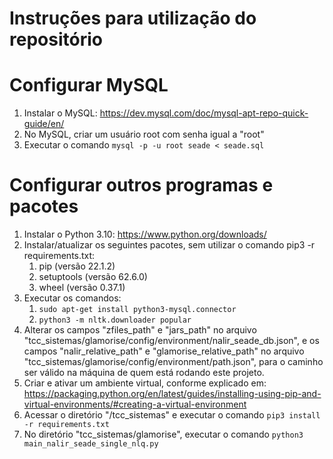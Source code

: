 # Instruções para utilização do repositório

# Configurar MySQL

1. Instalar o MySQL: https://dev.mysql.com/doc/mysql-apt-repo-quick-guide/en/
2. No MySQL, criar um usuário root com senha igual a "root"
3. Executar o comando `mysql -p -u root seade < seade.sql`

# Configurar outros programas e pacotes

1. Instalar o Python 3.10: https://www.python.org/downloads/
2. Instalar/atualizar os seguintes pacotes, sem utilizar o comando pip3 -r requirements.txt:
    1. pip (versão 22.1.2)
    2. setuptools (versão 62.6.0)
    3. wheel (versão 0.37.1)
3. Executar os comandos: 
	1. `sudo apt-get install python3-mysql.connector`
   	2. `python3 -m nltk.downloader popular` 
4. Alterar os campos "zfiles_path" e "jars_path" no arquivo "tcc_sistemas/glamorise/config/environment/nalir_seade_db.json", 
e os campos "nalir_relative_path" e "glamorise_relative_path" no arquivo "tcc_sistemas/glamorise/config/environment/path.json", 
para o caminho ser válido na máquina de quem está rodando este projeto.
5. Criar e ativar um ambiente virtual, conforme explicado em: https://packaging.python.org/en/latest/guides/installing-using-pip-and-virtual-environments/#creating-a-virtual-environment
6. Acessar o diretório "/tcc_sistemas" e executar o comando `pip3 install -r requirements.txt`
7. No diretório "tcc_sistemas/glamorise", executar o comando `python3 main_nalir_seade_single_nlq.py` 



